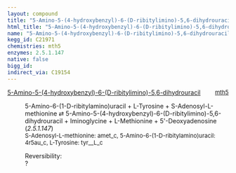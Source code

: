 ```yaml
---
layout: compound
title: "5-Amino-5-(4-hydroxybenzyl)-6-(D-ribitylimino)-5,6-dihydrouracil"
html_title: "5-Amino-5-(4-hydroxybenzyl)-6-(D-ribitylimino)-5,6-dihydrouracil"
name: "5-Amino-5-(4-hydroxybenzyl)-6-(D-ribitylimino)-5,6-dihydrouracil"
kegg_id: C21971
chemistries: mth5
enzymes: 2.5.1.147
native: false
bigg_id: 
indirect_via: C19154
---
```

<dl><dt class='rs-product'><a href='/compounds/C21971' class='link-dark' data-bs-toggle='tooltip' data-bs-html='true' data-bs-title='KEGG: C21971'>5-Amino-5-(4-hydroxybenzyl)-6-(D-ribitylimino)-5,6-dihydrouracil</a><span style='float: right; max-width: 40%'><a href='/chemistries/mth5' class='link-dark opacity-50' style='font-size: small; word-wrap: anywhere;'>mth5</a></span></dt><dd><p>5-Amino-6-(1-D-ribitylamino)uracil + L-Tyrosine + S-Adenosyl-L-methionine &#8644; 5-Amino-5-(4-hydroxybenzyl)-6-(D-ribitylimino)-5,6-dihydrouracil + Iminoglycine + L-Methionine + 5'-Deoxyadenosine (<i>2.5.1.147</i>)<br /><span style='font-size: small;'><span data-bs-toggle='tooltip' data-bs-html='true' data-bs-title='KEGG: C00019'>S-Adenosyl-L-methionine</span>: amet_c, <span data-bs-toggle='tooltip' data-bs-html='true' data-bs-title='KEGG: C04732'>5-Amino-6-(1-D-ribitylamino)uracil</span>: 4r5au_c, <span data-bs-toggle='tooltip' data-bs-html='true' data-bs-title='KEGG: C00082'>L-Tyrosine</span>: tyr__L_c</span><br /><div class="reversibility_info">Reversibility: <div class="progress"><div class="progress-bar bg-light" role="progressbar" style="width: 100%" aria-valuenow="0" aria-valuemin="0" aria-valuemax="100"></div></div><span>?</span><div class="progress"><div class="progress-bar bg-light" role="progressbar" style="width: 100%" aria-valuenow="0" aria-valuemin="0" aria-valuemax="10"></div></div></div></p><dl></dl></dd></dl>